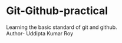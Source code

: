 # Git-Github-practical
Learning the basic standard of git and github.
<br>
Author- Uddipta Kumar Roy
<br>
